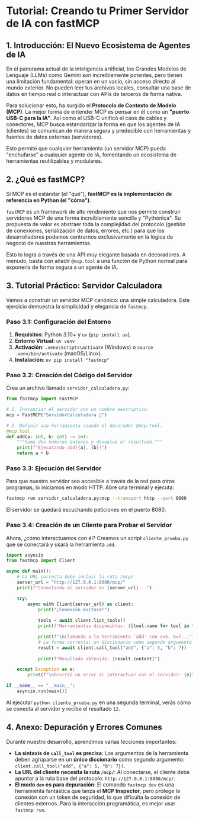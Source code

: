 # Tutorial: Creando tu Primer Servidor de IA con fastMCP

## 1. Introducción: El Nuevo Ecosistema de Agentes de IA

En el panorama actual de la inteligencia artificial, los Grandes Modelos de Lenguaje (LLMs) como Gemini son increíblemente potentes, pero tienen una limitación fundamental: operan en un vacío, sin acceso directo al mundo exterior. No pueden leer tus archivos locales, consultar una base de datos en tiempo real o interactuar con APIs de terceros de forma nativa.

Para solucionar esto, ha surgido el **Protocolo de Contexto de Modelo (MCP)**. La mejor forma de entender MCP es pensar en él como un **"puerto USB-C para la IA"**. Así como el USB-C unificó el caos de cables y conectores, MCP busca estandarizar la forma en que los agentes de IA (clientes) se comunican de manera segura y predecible con herramientas y fuentes de datos externas (servidores).

Esto permite que cualquier herramienta (un servidor MCP) pueda "enchufarse" a cualquier agente de IA, fomentando un ecosistema de herramientas reutilizables y modulares.

## 2. ¿Qué es fastMCP?

Si MCP es el estándar (el "qué"), **fastMCP es la implementación de referencia en Python (el "cómo")**.

`fastMCP` es un framework de alto rendimiento que nos permite construir servidores MCP de una forma increíblemente sencilla y "Pythónica". Su propuesta de valor es abstraer toda la complejidad del protocolo (gestión de conexiones, serialización de datos, errores, etc.) para que los desarrolladores podamos centrarnos exclusivamente en la lógica de negocio de nuestras herramientas.

Esto lo logra a través de una API muy elegante basada en decoradores. A menudo, basta con añadir `@mcp.tool` a una función de Python normal para exponerla de forma segura a un agente de IA.

## 3. Tutorial Práctico: Servidor Calculadora

Vamos a construir un servidor MCP canónico: una simple calculadora. Este ejercicio demuestra la simplicidad y elegancia de `fastmcp`.

### Paso 3.1: Configuración del Entorno

1.  **Requisitos**: Python 3.10+ y `uv` (`pip install uv`).
2.  **Entorno Virtual**: `uv venv`
3.  **Activación**: `.venv\Scripts\activate` (Windows) o `source .venv/bin/activate` (macOS/Linux).
4.  **Instalación**: `uv pip install "fastmcp"`

### Paso 3.2: Creación del Código del Servidor

Crea un archivo llamado `servidor_calculadora.py`:

```python
from fastmcp import FastMCP

# 1. Instanciar el servidor con un nombre descriptivo.
mcp = FastMCP("ServidorCalculadora 🧮")

# 2. Definir una herramienta usando el decorador @mcp.tool.
@mcp.tool
def add(a: int, b: int) -> int:
    """Suma dos números enteros y devuelve el resultado."""
    print(f"Ejecutando add({a}, {b})")
    return a + b
```

### Paso 3.3: Ejecución del Servidor

Para que nuestro servidor sea accesible a través de la red para otros programas, lo iniciamos en modo HTTP. Abre una terminal y ejecuta:

```sh
fastmcp run servidor_calculadora.py:mcp --transport http --port 8080
```

El servidor se quedará escuchando peticiones en el puerto 8080.

### Paso 3.4: Creación de un Cliente para Probar el Servidor

Ahora, ¿cómo interactuamos con él? Creamos un script `cliente_prueba.py` que se conectará y usará la herramienta `add`.

```python
import asyncio
from fastmcp import Client

async def main():
    # La URL correcta debe incluir la ruta /mcp/
    server_url = "http://127.0.0.1:8080/mcp/"
    print(f"Conectando al servidor en {server_url}...")

    try:
        async with Client(server_url) as client:
            print("¡Conexión exitosa!")
            
            tools = await client.list_tools()
            print(f"Herramientas disponibles: {[tool.name for tool in tools]}")

            print(f"\nLlamando a la herramienta 'add' con a=5, b=7...")
            # La forma correcta: un diccionario como segundo argumento posicional
            result = await client.call_tool("add", {"a": 5, "b": 7})
            
            print(f"Resultado obtenido: {result.content}")

    except Exception as e:
        print(f"\nOcurrió un error al interactuar con el servidor: {e}")

if __name__ == "__main__":
    asyncio.run(main())
```

Al ejecutar `python cliente_prueba.py` en una segunda terminal, verás cómo se conecta al servidor y recibe el resultado `12`.

## 4. Anexo: Depuración y Errores Comunes

Durante nuestro desarrollo, aprendimos varias lecciones importantes:

*   **La sintaxis de `call_tool` es precisa**: Los argumentos de la herramienta deben agruparse en un **único diccionario** como segundo argumento: `client.call_tool("add", {"a": 5, "b": 7})`.
*   **La URL del cliente necesita la ruta `/mcp/`**: Al conectarse, el cliente debe apuntar a la ruta base del protocolo: `http://127.0.0.1:8080/mcp/`.
*   **El modo `dev` es para depuración**: El comando `fastmcp dev` es una herramienta fantástica que lanza el **MCP Inspector**, pero protege la conexión con un token de seguridad, lo que dificulta la conexión de clientes externos. Para la interacción programática, es mejor usar `fastmcp run`.

```